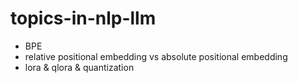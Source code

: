 # topics-in-nlp-llm

* BPE
* relative positional embedding vs absolute positional embedding
* lora & qlora & quantization
